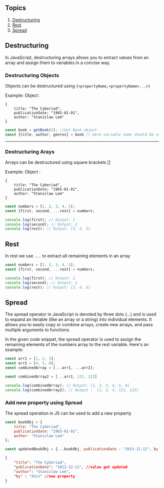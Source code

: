 ## Topics
1. [Destructuring](#destructuring)
2. [Rest](#rest)
3. [Spread](#spread)


## Destructuring
In JavaScript, destructuring arrays allows you to extract values from an array and assign them to variables in a concise way.
### Destructuring Objects

Objects can be destructured using ``{<propertyName,<propertyName>...>}``

Example:
Object : 
```
{
    title: "The Cyberiad",
    publicationDate: "1965-01-01",
    author: "Stanislaw Lem"
}
```

```js
const book = getBook(2); //Get Book object
const {title, author, genres} = book // Here variable name should be same as property name of object
```

---

### Destructuring Arays

Arrays can be destructured using square brackets []

Example:
Object : 
```
{
    title: "The Cyberiad",
    publicationDate: "1965-01-01",
    author: "Stanislaw Lem"
}
```

```js
const numbers = [1, 2, 3, 4, 5];
const [first, second, ...rest] = numbers;

console.log(first); // Output: 1
console.log(second); // Output: 2
console.log(rest); // Output: [3, 4, 5]
```

## Rest
In rest we use ``...`` to extract all remaining elements in an array
```js
const numbers = [1, 2, 3, 4, 5];
const [first, second, ...rest] = numbers;

console.log(first); // Output: 1
console.log(second); // Output: 2
console.log(rest); // Output: [3, 4, 5]
```

## Spread
The spread operator in JavaScript is denoted by three dots (...) and is used to expand an iterable (like an array or a string) into individual elements. It allows you to easily copy or combine arrays, create new arrays, and pass multiple arguments to functions.

In the given code snippet, the spread operator is used to assign the remaining elements of the numbers array to the rest variable. Here's an example:

```js
const arr1 = [1, 2, 3];
const arr2 = [4, 5, 6];
const combinedArray = [...arr1, ...arr2];

const combinedArray2 = [...arr1, 121, 123]

console.log(combinedArray); // Output: [1, 2, 3, 4, 5, 6]
console.log(combinedArray2); // Output :  [1, 2, 3, 121, 123]
```

### Add new property using Spread
The spread operation in JS can be used to add a new property
```js
const bookObj = {
    title: "The Cyberiad",
    publicationDate: "1965-01-01",
    author: "Stanislaw Lem"
};

const updatedBookObj = {...bookObj, publicationDate : "2013-12-12", by: "Shin"};
``````

```json
{
    "title": "The Cyberiad",
    "publicationDate": "2013-12-12", //value got updated
    "author": "Stanislaw Lem",
    "by" : "Shin" //new property
}
```

